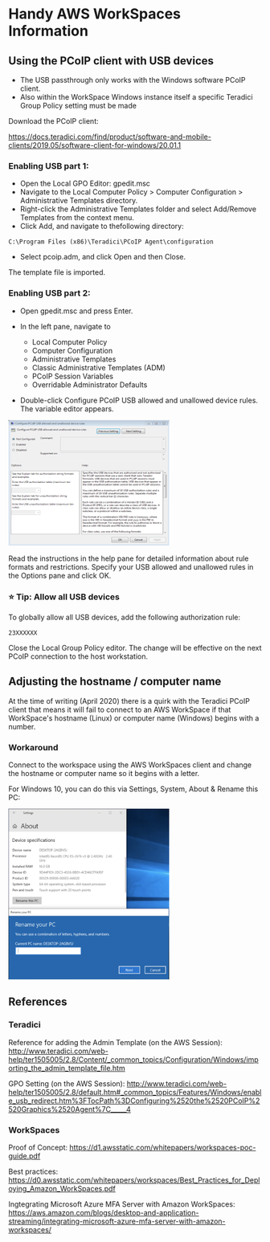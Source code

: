 # Handy AWS WorkSpaces Information


## Using the PCoIP client with USB devices

* The USB passthrough only works with the Windows software PCoIP client.
* Also within the WorkSpace Windows instance itself a specific Teradici Group Policy setting must be made

Download the PCoIP client:

https://docs.teradici.com/find/product/software-and-mobile-clients/2019.05/software-client-for-windows/20.01.1

### Enabling USB part 1:

* Open the Local GPO Editor: gpedit.msc 
* Navigate to the Local Computer Policy > Computer Configuration > Administrative Templates directory.
* Right-click the Administrative Templates folder and select Add/Remove Templates from the context menu.
* Click Add, and navigate to thefollowing directory:
```
C:\Program Files (x86)\Teradici\PCoIP Agent\configuration
```
* Select pcoip.adm, and click Open and then Close.

The template file is imported.


### Enabling USB part 2:

* Open gpedit.msc and press Enter.
* In the left pane, navigate to
  * Local Computer Policy
  - Computer Configuration
  - Administrative Templates
  - Classic Administrative Templates (ADM)
  - PCoIP Session Variables
  - Overridable Administrator Defaults

* Double-click Configure PCoIP USB allowed and unallowed device rules. The variable editor appears.

[//]: # (Pull in image this way to control size in markdown)
<img width="320" height="250" src="https://github.com/awsandy/workspaces/raw/master/img/configure-usb-devices.png" />


Read the instructions in the help pane for detailed information about rule formats and restrictions.
Specify your USB allowed and unallowed rules in the Options pane and click OK.

### :star: Tip: Allow all USB devices
To globally allow all USB devices, add the following authorization rule:
```
23XXXXXX
```

Close the Local Group Policy editor.
The change will be effective on the next PCoIP connection to the host workstation.

## Adjusting the hostname / computer name

At the time of writing (April 2020) there is a quirk with the Teradici PCoIP client that means it will fail to connect to an AWS WorkSpace if that WorkSpace's hostname (Linux) or computer name (Windows) begins with a number.

### Workaround

Connect to the workspace using the AWS WorkSpaces client and change the hostname or computer name so it begins with a letter.


For Windows 10, you can do this via Settings, System, About & Rename this PC:

[//]: # (Pull in image this way to control size in markdown)
<img width="320" height="340" src="https://github.com/awsandy/workspaces/raw/master/img/win10-cn.png" />

## References

### Teradici

Reference for adding the Admin Template (on the AWS Session):
http://www.teradici.com/web-help/ter1505005/2.8/Content/_common_topics/Configuration/Windows/importing_the_admin_template_file.htm

GPO Setting (on the AWS Session):
http://www.teradici.com/web-help/ter1505005/2.8/default.htm#_common_topics/Features/Windows/enable_usb_redirect.htm%3FTocPath%3DConfiguring%2520the%2520PCoIP%2520Graphics%2520Agent%7C_____4

### WorkSpaces

Proof of Concept:
https://d1.awsstatic.com/whitepapers/workspaces-poc-guide.pdf

Best practices:
https://d0.awsstatic.com/whitepapers/workspaces/Best_Practices_for_Deploying_Amazon_WorkSpaces.pdf

Ingtegrating Microsoft Azure MFA Server with Amazon WorkSpaces: https://aws.amazon.com/blogs/desktop-and-application-streaming/integrating-microsoft-azure-mfa-server-with-amazon-workspaces/
